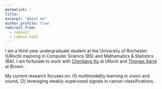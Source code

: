 ```yaml
---
permalink: /
title:
excerpt: "About me"
author_profile: true
redirect_from: 
  - /about/
  - /about.html
---
```


I am a third-year undergraduate student at the University of Rochester (URoch) majoring in Computer Science (BS) and Mathematics & Statistics (BA). I am fortunate to work with [Chenliang Xu](https://www.cs.rochester.edu/~cxu22/) at URoch and [Thomas Serre](https://serre-lab.clps.brown.edu/person/thomas-serre/) at Brown. 

My current research focuses on: (1) multimodality learning in vision and sound, (2) leveraging weakly-supervised signals in cancer classifications.
